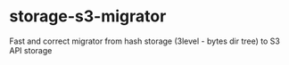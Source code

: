 # storage-s3-migrator
Fast and correct migrator from hash storage (3level - bytes dir tree) to S3 API storage

